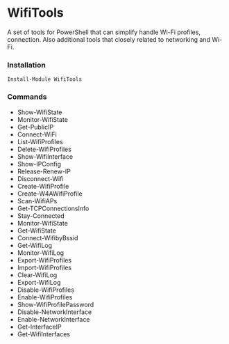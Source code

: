 # WifiTools
A set of tools for PowerShell that can simplify handle Wi-Fi profiles, connection. Also additional tools that closely related to networking and Wi-Fi.

### Installation
```
Install-Module WifiTools
```

### Commands
* Show-WifiState
* Monitor-WifiState
* Get-PublicIP
* Connect-WiFi
* List-WifiProfiles
* Delete-WifiProfiles
* Show-WifiInterface
* Show-IPConfig
* Release-Renew-IP
* Disconnect-Wifi
* Create-WifiProfile
* Create-W4AWifiProfile
* Scan-WifiAPs
* Get-TCPConnectionsInfo
* Stay-Connected
* Monitor-WifiState
* Get-WifiState
* Connect-WifibyBssid
* Get-WifiLog
* Monitor-WifiLog
* Export-WifiProfiles
* Import-WifiProfiles
* Clear-WifiLog
* Export-WifiLog
* Disable-WifiProfiles
* Enable-WifiProfiles
* Show-WifiProfilePassword
* Disable-NetworkInterface
* Enable-NetworkInterface
* Get-InterfaceIP
* Get-WifiInterfaces
